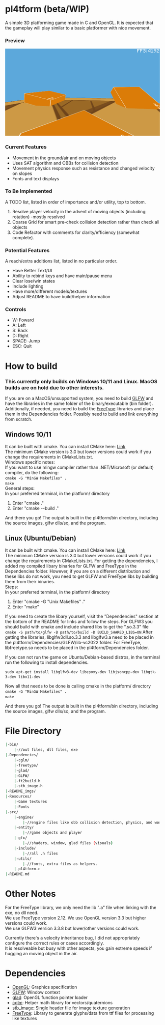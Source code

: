 # pl4tform (beta/WIP)

A simple 3D platforming game made in C and OpenGL. It is expected that the gameplay will play similar to a basic platformer with nice movement.

### Preview

![thumbnail](README_imgs/prev_with_text.png)

### Current Features
- Movement in the ground/air and on moving objects
- Uses SAT algorithm and OBBs for collision detection
- Movement physics response such as resistance and changed velocity on slopes
- Fonts and text displays

### To Be Implemented
A TODO list, listed in order of importance and/or utility, top to bottom.
1. Resolve player velocity in the advent of moving objects (including rotation) -mostly resolved
2. Coarse Grid for smart pre-check collision detection rather than check all objects
3. Code Refactor with comments for clarity/efficiency (somewhat complete).

### Potential Features
A reach/extra additions list, listed in no particular order.
- Have Better Text/UI
- Ability to rebind keys and have main/pause menu
- Clear lose/win states
- Include lighting
- Have more/different models/textures
- Adjust README to have build/helper information

### Controls
- W: Foward
- A: Left
- S: Back
- D: Right
- SPACE: Jump
- ESC: Quit

# How to build
### This currently only builds on Windows 10/11 and Linux. MacOS builds are on hold due to other interests.
If you are on a MacOS/unsupported system, you need to build [GLFW](https://www.glfw.org/docs/latest/compile.html) and have the libraries in the same folder of the binary/executable (bin folder).\
Additionally, if needed, you need to build the [FreeType](https://freetype.org/) libraries and place them in the Dependencies folder. Possibly need to build and link everything from scratch.

## Windows 10/11 
It can be built with cmake. You can install CMake here: [Link](https://cmake.org/install/)\
The minimum CMake version is 3.0 but lower versions could work if you change the requirements in CMakeLists.txt.\
Windows specific notes:\
If you want to use mingw compiler rather than .NET/Microsoft (or default) compiler, do the following:\
```cmake -G "MinGW Makefiles" .```\
```make```\
General steps:\
In your preferred terminal, in the platform/ directory
1. Enter "cmake ."
2. Enter "cmake --build ."

And there you go! The output is built in the pl4tform/bin directory, including the source images, glfw dlls/so, and the program.

## Linux (Ubuntu/Debian)
It can be built with cmake. You can install CMake here: [Link](https://cmake.org/install/)\
The minimum CMake version is 3.0 but lower versions could work if you change the requirements in CMakeLists.txt.
For getting the dependencies, I added my compiled libary binaries for GLFW and FreeType in the Dependencies folder.
However, if you are on a different distribution and these libs do not work, you need to get GLFW and FreeType libs by building them from their binaries.\
Steps:\
In your preferred terminal, in the platform/ directory
1. Enter "cmake -G "Unix Makefiles" ."
2. Enter "make"

If you need to create the libary yourself, visit the "Dependencies" section at the bottom of the README for links and follow the steps.
For GLFW3 you should build with cmake and include shared libs to get the ".so.3.3" file ```cmake -S path/to/glfw -B path/to/build -D BUILD_SHARED_LIBS=ON```
After getting the libraries, libglfw3dll.so.3.3 and libglfw3.a need to be placed in the pl4tform/Dependencies/GLFW/lib-vc2022 folder.
For FreeType, libfreetype.so needs to be placed in the pl4tform/Dependencies folder.

If you can not run the game on Ubuntu/Debian-based distros, in the terminal run the following to install dependencies.
```
sudo apt-get install libglfw3-dev libepoxy-dev libjsoncpp-dev libgtk-3-dev libx11-dev
```

Now all that needs to be done is calling cmake in the platform/ directory\
```cmake -G "MinGW Makefiles" .```\
```make```

And there you go! The output is built in the pl4tform/bin directory, including the source images, glfw dlls/so, and the program.

# File Directory
```bash
|-bin/
	|-//out files, dll files, exe
|-Dependencies/
	|-cglm/
	|-freetype/
	|-glad/
	|-GLFW/
	|-ft2build.h
	|-stb_image.h
|-README_imgs/
|-Resources/
	|-Game textures
	|-Fonts
|-src/
	|-engine/
		|-//engine files like obb collision detection, physics, and world
	|-entity/
		|-//game objects and player
	|-gfx/
		|-//shaders, window, glad files (visuals)
	|-include/
		|-//all .h files
	|-utils/
		|-//fonts, extra files as helpers.
	|-pl4tform.c
|-README.md
```

# Other Notes

For the FreeType library, we only need the lib ".a" file when linking with the exe, no dll need.\
We use FreeType version 2.12. We use OpenGL version 3.3 but higher versions could work.\
We use GLFW3 version 3.3.8 but lower/other versions could work.

Currently there's a velocity inheritance bug, I did not appropriately configure the correct rules or cases accordingly.\
It is resolveable but busy with other aspects, you gain extreme speeds if hugging an moving object in the air.

# Dependencies
- [OpenGL](https://www.opengl.org/): Graphics specification
- [GLFW](https://github.com/glfw/glfw): Window context
- [glad](https://github.com/Dav1dde/glad): OpenGL function pointer loader
- [cglm](https://github.com/recp/cglm): Helper math library for vectors/quaternions
- [stb_image](https://github.com/nothings/stb/blob/master/stb_image.h): Single header file for image texture generation
- [FreeType](https://freetype.org/): Library to generate glyphs/data from ttf files for processing like textures


